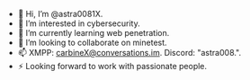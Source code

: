 - 👋 Hi, I’m @astra0081X.
- 👀 I’m interested in cybersecurity.
- 🌱 I’m currently learning web penetration.
- 💞️ I’m looking to collaborate on minetest.
- 📫 XMPP: carbineX@conversations.im. Discord: "astra008.".
- ⚡ Looking forward to work with passionate people.
